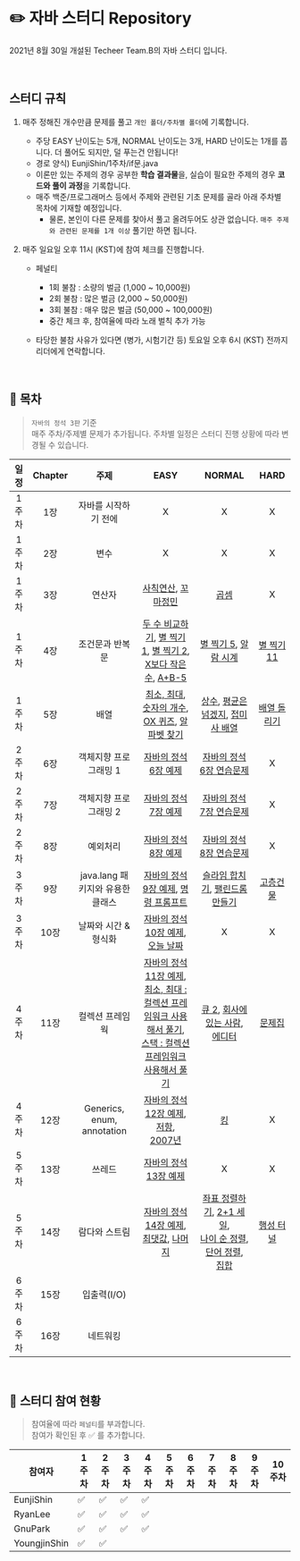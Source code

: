 # :pencil2: **자바 스터디 Repository**
2021년 8월 30일 개설된 Techeer Team.B의 자바 스터디 입니다. 

<br>

## 스터디 규칙
1. 매주 정해진 개수만큼 문제를 풀고 `개인 폴더/주차별 폴더`에 기록합니다.
    - 주당 EASY 난이도는 5개, NORMAL 난이도는 3개, HARD 난이도는 1개를 풉니다. 더 풀어도 되지만, 덜 푸는건 안됩니다! 
    - 경로 양식) EunjiShin/1주차/if문.java  
    - 이론만 있는 주제의 경우 공부한 **학습 결과물**을, 실습이 필요한 주제의 경우 **코드와 풀이 과정**을 기록합니다. 
    - 매주 백준/프로그래머스 등에서 주제와 관련된 기초 문제를 골라 아래 주차별 목차에 기재할 예정입니다. 
      - 물론, 본인이 다른 문제를 찾아서 풀고 올려두어도 상관 없습니다. `매주 주제와 관련된 문제를 1개 이상` 풀기만 하면 됩니다. 

2. 매주 일요일 오후 11시 (KST)에 참여 체크를 진행합니다. 
    - 페널티
      - 1회 불참 : 소량의 벌금 (1,000 ~ 10,000원)
      - 2회 불참 : 많은 벌금 (2,000 ~ 50,000원)  
      - 3회 불참 : 매우 많은 벌금 (50,000 ~ 100,000원)
      - 중간 체크 후, 참여율에 따라 노래 벌칙 추가 가능 

    - 타당한 불참 사유가 있다면 (병가, 시험기간 등) 토요일 오후 6시 (KST) 전까지 리더에게 연락합니다. 

<br>

## :closed_book: 목차
> `자바의 정석 3판` 기준 <br>
> 매주 주차/주제별 문제가 추가됩니다. 주차별 일정은 스터디 진행 상황에 따라 변경될 수 있습니다. <br>

|일정|Chapter|주제|EASY|NORMAL|HARD|
|:-:|:-:|:-:|:-:|:-:|:-:|
|1주차|1장|자바를 시작하기 전에|X|X|X|
|1주차|2장|변수|X|X|X|
|1주차|3장|연산자|[사칙연산](https://www.acmicpc.net/problem/10869), [꼬마정민](https://www.acmicpc.net/problem/11382)|[곱셈](https://www.acmicpc.net/problem/2588)|X|
|1주차|4장|조건문과 반복문|[두 수 비교하기](https://www.acmicpc.net/problem/1330), [별 찍기 1](https://www.acmicpc.net/problem/2438), [별 찍기 2](https://www.acmicpc.net/problem/2439), [X보다 작은 수](https://www.acmicpc.net/problem/10871), [A+B-5](https://www.acmicpc.net/problem/10952)|[별 찍기 5](https://www.acmicpc.net/problem/2442), [알람 시계](https://www.acmicpc.net/problem/2884)|[별 찍기 11](https://www.acmicpc.net/problem/2448)|
|1주차|5장|배열|[최소, 최대](https://www.acmicpc.net/problem/10818), [숫자의 개수](https://www.acmicpc.net/problem/2577), [OX 퀴즈](https://www.acmicpc.net/problem/8958), [알파벳 찾기](https://www.acmicpc.net/problem/10809)|[상수](https://www.acmicpc.net/problem/2908), [평균은 넘겠지](https://www.acmicpc.net/problem/4344), [접미사 배열](https://www.acmicpc.net/problem/11656)|[배열 돌리기](https://www.acmicpc.net/problem/16926)|
|2주차|6장|객체지향 프로그래밍 1|[자바의 정석 6장 예제](https://github.com/castello/javajungsuk3/tree/master/workspace/ch06/src)|[자바의 정석 6장 연습문제](https://www.notion.so/Ch-6-1-5bc7bbfb9676431ea8396826e1a0db2b)|X|
|2주차|7장|객체지향 프로그래밍 2|[자바의 정석 7장 예제](https://github.com/castello/javajungsuk3/tree/master/workspace/ch07/src)|[자바의 정석 7장 연습문제](https://www.notion.so/Ch-7-2-41f85103495e485ba1ba73ad9603afdf)|X|
|2주차|8장|예외처리|[자바의 정석 8장 예제](https://github.com/castello/javajungsuk3/tree/master/workspace/ch08/src)|[자바의 정석 8장 연습문제](https://www.notion.so/Ch-8-2b3b9f52fa90439c9a97436d7297ee61)|X|
|3주차|9장|java.lang 패키지와 유용한 클래스|[자바의 정석 9장 예제](https://github.com/castello/javajungsuk3/tree/master/workspace/ch09/src), [명령 프롬프트](https://www.acmicpc.net/problem/1032)|[슬라임 합치기](https://www.acmicpc.net/problem/14241), [팰린드롬 만들기](https://www.acmicpc.net/problem/1213)|[고층건물](https://www.acmicpc.net/problem/1027)|
|3주차|10장|날짜와 시간 & 형식화|[자바의 정석 10장 예제](https://github.com/castello/javajungsuk3/tree/master/workspace/ch10/src), [오늘 날짜](https://www.acmicpc.net/problem/10699)|X|X|
|4주차|11장|컬렉션 프레임웍|[자바의 정석 11장 예제](https://github.com/castello/javajungsuk3/tree/master/workspace/ch11/src), <br> [최소, 최대 : 컬렉션 프레임워크 사용해서 풀기](https://www.acmicpc.net/problem/10818), <br> [스택 : 컬렉션 프레임워크 사용해서 풀기](https://www.acmicpc.net/problem/10828)|[큐 2](https://www.acmicpc.net/problem/18258), [회사에 있는 사람](https://www.acmicpc.net/problem/7785), <br> [에디터](https://www.acmicpc.net/problem/1406)|[문제집](https://www.acmicpc.net/problem/1766)|
|4주차|12장|Generics, enum, annotation|[자바의 정석 12장 예제](https://github.com/castello/javajungsuk3/tree/master/workspace/ch12/src), [저항](https://www.acmicpc.net/problem/1076), <br> [2007년](https://www.acmicpc.net/problem/1924)|[킹](https://www.acmicpc.net/problem/1063)|X|
|5주차|13장|쓰레드|[자바의 정석 13장 예제](https://github.com/castello/javajungsuk3/tree/master/workspace/ch13/src)|X|X|
|5주차|14장|람다와 스트림|[자바의 정석 14장 예제](https://github.com/castello/javajungsuk3/tree/master/workspace/ch14/src), <br> [최댓값](https://www.acmicpc.net/problem/2562), [나머지](https://www.acmicpc.net/problem/3052)|[좌표 정렬하기](https://www.acmicpc.net/problem/11650), [2+1 세일](https://www.acmicpc.net/problem/11508), <br> [나이 순 정렬](https://www.acmicpc.net/problem/10814), [단어 정렬](https://www.acmicpc.net/problem/1181), <br> [집합](https://www.acmicpc.net/problem/11723)| [행성 터널](https://www.acmicpc.net/problem/2887)|
|6주차|15장|입출력(I/O)|
|6주차|16장|네트워킹|

<br>

## :orange_book: 스터디 참여 현황
> 참여율에 따라 `페널티`를 부과합니다. <br>
> 참여가 확인된 후 :white_check_mark: 를 추가합니다. 

| 참여자 | 1주차 | 2주차 | 3주차 | 4주차 | 5주차 | 6주차 | 7주차 | 8주차 | 9주차 | 10주차 | 
| --- | --- | --- | --- | --- | --- | --- | --- | --- | --- | --- | 
| EunjiShin |:white_check_mark:|:white_check_mark:|:white_check_mark:|:white_check_mark:|||||||
| RyanLee |:white_check_mark:|:white_check_mark:|:white_check_mark:|:white_check_mark:|||||||
| GnuPark |:white_check_mark:|:white_check_mark:|:white_check_mark:|:white_check_mark:|||||||
| YoungjinShin |:white_check_mark:|:white_check_mark:|||||||||
